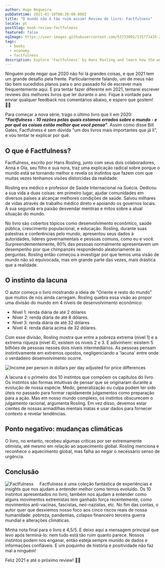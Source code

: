 ```yaml
---
author: Hugo Nogueira
pubDatetime: 2021-01-10T08:30:00.000Z
title: "O mundo não é tão ruim assim! Review de livro: Factfulness"
locale: pt
postSlug: book-review-factfulness
featured: false
ogImage: https://user-images.githubusercontent.com/53733092/215771435-25408246-2309-4f8b-a781-1f3d93bdf0ec.png
tags:
  - books
  - economy
  - factfulness
description: Explore ‘Factfulness’ by Hans Rosling and learn how the world is improving. Discover how our instincts can distort reality and read about global progress.
---
```


Ninguém pode negar que 2020 não foi lá grandes coisas, e que 2021 tem um grande desafio pela frente. Particularmente falando, um de meus não tão bem sucedidos planos para o ano passado foi de escrever mais frequentemente aqui. E pra tentar fazer diferente em 2021, tentarei escrever reviews dos melhores livros que ler durante o ano. Fique à vontade para enviar qualquer feedback nos comentários abaixo, e espero que gostem! 🙌🏽

Para começar a nova série, trago o último livro que li em 2020: **_"Factfulness - 10 razões pelas quais estamos errados sobre o mundo - e por quê as coisas estão melhor que você pensa"_**. Assim como disse Bill Gates, Factfulness é sem dúvida "um dos livros mais importantes que já li", e vou tentar te explicar por quê.

## O que é Factfulness?

Factfulness, escrito por Hans Rosling, junto com seus dois colaboradores, Anna e Ola, seu filho e sua nora, traz uma explicação radical sobre porque o mundo está se tornando melhor e revela os instintos que fazem com que muitas vezes tenhamos visões distorcidas da realidade.

Rosling era médico e professor de Saúde Internacional na Suécia. Dedicou a sua vida a duas coisas: em primeiro lugar, ajudar comunidades em diversos países a alcançar melhores condições de saúde. Salvou milhares de vidas através de trabalho médico direto e apoiando os governos locais. A sua segunda era paixão desvendar mentiras e mitos sobre a atual situação do mundo.

No livro são cobertos tópicos como desenvolvimento econômico, saúde pública, crescimento populacional, e educação. Rosling, durante suas palestras e conferências pelo mundo, apresentou seus dados à autoridades, lideres governamentais e pessoas comuns, como eu e você. Surpreendementemente, 80% das pessoas normalmente apresentavem um desempenho pior que chimpanzés respondendo aleatoriamente às perguntas. Rosling então começou a investigar por que temos uma visão de mundo não só equivocada, mas em grande parte das vezes, mais drástica que a realidade.

## O instinto da lacuna

O autor começa o livro mostrando a ideia de "Oriente e resto do mundo" que muitos de nós ainda carregam. Rosling quebra essa visão ao propor uma divisão do mundo em 4 níveis de desenvolvimento econômico:

- Nível 1: renda diária de até 2 dólares
- Níver 2: renda diária de até 8 dólares.
- Nível 3: renda diária de até 32 dólares
- Nível 4: renda diária acima de 32 dólares.

Com esse divisão, Rosling mostra que entre a pobreza extrema (nível 1) e a extrema riqueza (nível 4), existem os níveis 2 e 3. E adivinhem: existem 5 bilhões de pessoas nesses dois níveis intermediários. As pessoas pensam instintivamente em extremos opostos, negligenciando a 'lacuna' entre onde o verdadeiro desenvolvimento ocorre.

![Income per person in dollars per day adjusted for price differences](/images/20210110_income_levels.png "Income levels. Source: Gapminder")

A lacuna é o primeiro dos 10 instintos que compõem os capítulos do livro. Os instintos são formas intuitivas de pensar que se originaram durante a evolução de nossa espécie. Medo, generalização ou culpa podem ter sido úteis no passado para formar rapidamente julgamentos como preparação para a ação. Mas em nosso mundo complexo, os instintos obscurecem o julgamento racional, argumenta Rosling. Em vez disso, devemos estar cientes de nossas armadilhas mentais inatas e usar dados para fornecer contexto e revelar tendências.

## Ponto negativo: mudanças climáticas

O livro, no entanto, recebeu algumas críticas por ser extremamente otimista, até mesmo em relação ao aquecimento global. Rosling menciona e reconhece o aquecimento global, mas falha ao negar o necessário senso de urgência.

## Conclusão

<img src="/images/20210110_factfulness.jpg" alt="Factfulness" align="left" style="max-width: 200px; margin-right: 20px"/>
Factfulness é uma coleção fantástica de experiências e insights que nos ajudam a entender melhor como temos evoluído. Os 10 instintos apresentados no livro, também nos ajudam a entender como alguns movimentos extremistas tem ganhado força recentemente, como movimentos anti-vacinas, fascistas, neo-nazistas, etc. No fim das contas, o autor quer que desviemos nosso foco aos cinco riscos reais de nossa humanidade: pobreza, pandemias, colapso financeiro terceira guerra mundial e alterações climáticas.

Minha nota final para o livro é 4,5/5. E deixo aqui a mensagem principal que levo após terminá-lo: nem tudo está tão ruim quanto parece. Nossos instintos podem nos enganar, então esteja sempre munido de dados e informações confiáveis. E um poquinho de história e positividade não faz mal a ninguém!

Feliz 2021 e até o próximo review! 👋🏽
